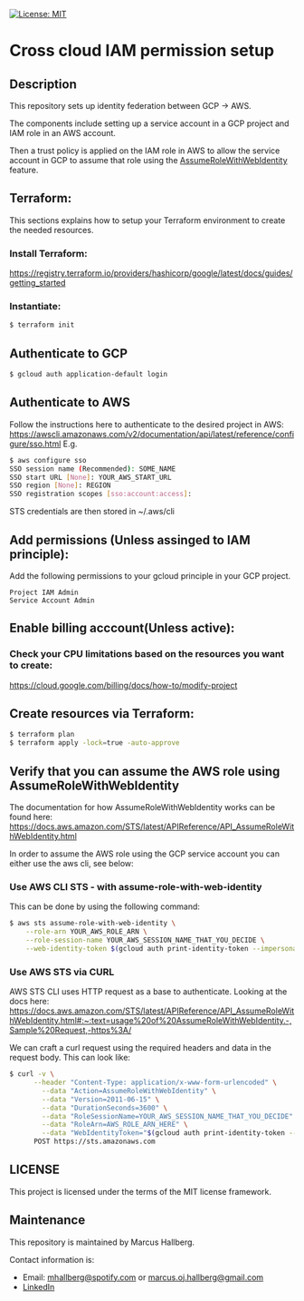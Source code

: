 [![License: MIT](https://img.shields.io/badge/license-MIT-blue)](https://commons.wikimedia.org/wiki/Template:MIT)

# Cross cloud IAM permission setup

## Description
This repository sets up identity federation between GCP -> AWS.

The components include setting up a service account in a GCP project and IAM role in an AWS account.

Then a trust policy is applied on the IAM role in AWS to allow the service account in GCP to assume that role using the [AssumeRoleWithWebIdentity](https://docs.aws.amazon.com/STS/latest/APIReference/API_AssumeRoleWithWebIdentity.html) feature.

## Terraform:
This sections explains how to setup your Terraform environment to create the needed resources.
### Install Terraform:
https://registry.terraform.io/providers/hashicorp/google/latest/docs/guides/getting_started
### Instantiate: 
```bash
$ terraform init
```    

## Authenticate to GCP
```bash
$ gcloud auth application-default login
```

## Authenticate to AWS
Follow the instructions here to authenticate to the desired project in AWS: https://awscli.amazonaws.com/v2/documentation/api/latest/reference/configure/sso.html
E.g.

```bash
$ aws configure sso
SSO session name (Recommended): SOME_NAME
SSO start URL [None]: YOUR_AWS_START_URL
SSO region [None]: REGION
SSO registration scopes [sso:account:access]: 
```
STS credentials are then stored in ~/.aws/cli

## Add permissions (Unless assinged to IAM principle):
Add the following permissions to your gcloud principle in your GCP project.
```  	
Project IAM Admin				
Service Account Admin
```
## Enable billing acccount(Unless active):
### Check your CPU limitations based on the resources you want to create:
  https://cloud.google.com/billing/docs/how-to/modify-project

## Create resources via Terraform:
```bash
$ terraform plan
$ terraform apply -lock=true -auto-approve
```

## Verify that you can assume the AWS role using AssumeRoleWithWebIdentity
The documentation for how AssumeRoleWithWebIdentity works can be found here:
https://docs.aws.amazon.com/STS/latest/APIReference/API_AssumeRoleWithWebIdentity.html

In order to assume the AWS role using the GCP service account you can either use the aws cli, see below:

### Use AWS CLI STS - with assume-role-with-web-identity
This can be done by using the following command:

```bash
$ aws sts assume-role-with-web-identity \
    --role-arn YOUR_AWS_ROLE_ARN \
    --role-session-name YOUR_AWS_SESSION_NAME_THAT_YOU_DECIDE \
    --web-identity-token $(gcloud auth print-identity-token --impersonate-service-account=YOUR_GCP_SA_EMAIL --audiences=THE_OAUD_AUDIENCE_YOU_SET_IN_TERRAFORM --include-email)
```

### Use AWS STS via CURL
AWS STS CLI uses HTTP request as a base to authenticate.
Looking at the docs here: https://docs.aws.amazon.com/STS/latest/APIReference/API_AssumeRoleWithWebIdentity.html#:~:text=usage%20of%20AssumeRoleWithWebIdentity.-,Sample%20Request,-https%3A/

We can craft a curl request using the required headers and data in the request body.
This can look like:

```bash
$ curl -v \
      --header "Content-Type: application/x-www-form-urlencoded" \
        --data "Action=AssumeRoleWithWebIdentity" \
        --data "Version=2011-06-15" \
        --data "DurationSeconds=3600" \
        --data "RoleSessionName=YOUR_AWS_SESSION_NAME_THAT_YOU_DECIDE" \
        --data "RoleArn=AWS_ROLE_ARN_HERE" \
        --data "WebIdentityToken="$(gcloud auth print-identity-token --impersonate-service-account=GCP_SA_EMAIL_HERE --audiences=THE_OAUD_AUDIENCE_YOU_SET_IN_TERRAFORM --include-email) \
      POST https://sts.amazonaws.com
```

## LICENSE
This project is licensed under the terms of the MIT license framework.

## Maintenance
This repository is maintained by Marcus Hallberg.

Contact information is: 
- Email: mhallberg@spotify.com or marcus.oj.hallberg@gmail.com
- [LinkedIn](https://www.linkedin.com/in/hallbergmarcus/)